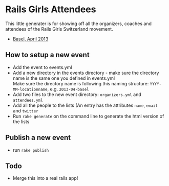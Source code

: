 # Rails Girls Attendees

This little generater is for showing off all the organizers, coaches and attendees of the Rails Girls Switzerland movement.

* [Basel, April 2013](http://railsgirlsswitzerland.github.io/attendees/site/2013_04_basel.html)

## How to setup a new event

* Add the event to events.yml
* Add a new directory in the events directory - make sure the directory name is the same one you defined in events.yml  
  Make sure the directory name is following this naming structure: `YYYY-MM-locationname`, e.g. `2013-04-basel`
* Add two files to the new event directory: `organizers.yml` and `attendees.yml`
* Add all the people to the lists (An entry has the attributes `name`, `email` and `twitter`
* Run `rake generate` on the command line to generate the html version of the lists

## Publish a new event

* run `rake publish`

## Todo

* Merge this into a real rails app!
